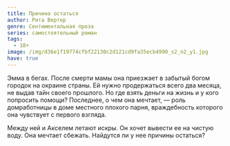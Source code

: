 ```yaml
---
title: Причина остаться
author: Рита Вертер
genre: Сентиментальная проза
series: самостоятельный роман
tags:
  - 18+
image: /img/d36e1f19774cfbf22130c2d121cd9fa35ecb4990_s2_n2_y1.jpg
have: true
---
```

Эмма в бегах. После смерти мамы она приезжает в забытый богом городок на окраине страны. Ей нужно продержаться всего два месяца, не выдав тайн своего прошлого. Но где взять деньги на жизнь и у кого попросить помощи? Последнее, о чем она мечтает, — роль домработницы в доме местного плохого парня, враждебность которого она чувствует с первого взгляда.

Между ней и Акселем летают искры. Он хочет вывести ее на чистую воду. Она мечтает сбежать. Найдутся ли у нее причины остаться?